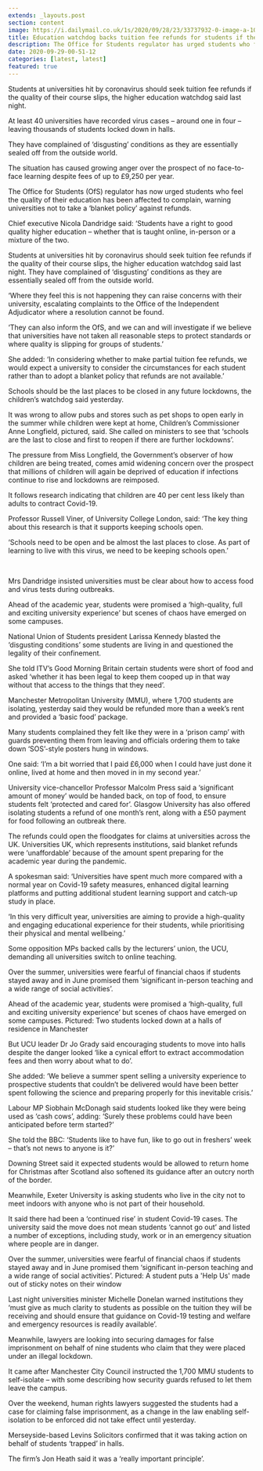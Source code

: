 ```yaml
---
extends: _layouts.post
section: content
image: https://i.dailymail.co.uk/1s/2020/09/28/23/33737932-0-image-a-104_1601331265635.jpg 
title: Education watchdog backs tuition fee refunds for students if the quality of their course drops  
description: The Office for Students regulator has urged students who feel the quality of their education has been affected to complain, warning universities not to take a blanket no refund policy. 
date: 2020-09-29-00-51-12 
categories: [latest, latest] 
featured: true 
--- 
```

Students at universities hit by coronavirus should seek tuition fee refunds if the quality of their course slips, the higher education watchdog said last night.

At least 40 universities have recorded virus cases – around one in four – leaving thousands of students locked down in halls.

They have complained of ‘disgusting’ conditions as they are essentially sealed off from the outside world.

The situation has caused growing anger over the prospect of no face-to-face learning despite fees of up to £9,250 per year.

The Office for Students (OfS) regulator has now urged students who feel the quality of their education has been affected to complain, warning universities not to take a ‘blanket policy’ against refunds.

Chief executive Nicola Dandridge said: ‘Students have a right to good quality higher education – whether that is taught online, in-person or a mixture of the two.

Students at universities hit by coronavirus should seek tuition fee refunds if the quality of their course slips, the higher education watchdog said last night. They have complained of ‘disgusting’ conditions as they are essentially sealed off from the outside world.

‘Where they feel this is not happening they can raise concerns with their university, escalating complaints to the Office of the Independent Adjudicator where a resolution cannot be found.

‘They can also inform the OfS, and we can and will investigate if we believe that universities have not taken all reasonable steps to protect standards or where quality is slipping for groups of students.’

She added: ‘In considering whether to make partial tuition fee refunds, we would expect a university to consider the circumstances for each student rather than to adopt a blanket policy that refunds are not available.’

Schools should be the last places to be closed in any future lockdowns, the children’s watchdog said yesterday.

It was wrong to allow pubs and stores such as pet shops to open early in the summer while children were kept at home, Children’s Commissioner Anne Longfield, pictured, said. She called on ministers to see that ‘schools are the last to close and first to reopen if there are further lockdowns’.

The pressure from Miss Longfield, the Government’s observer of how children are being treated, comes amid widening concern over the prospect that millions of children will again be deprived of education if infections continue to rise and lockdowns are reimposed.

It follows research indicating that children are 40 per cent less likely than adults to contract Covid-19.

Professor Russell Viner, of University College London, said: ‘The key thing about this research is that it supports keeping schools open.

‘Schools need to be open and be almost the last places to close. As part of learning to live with this virus, we need to be keeping schools open.’

 

Mrs Dandridge insisted universities must be clear about how to access food and virus tests during outbreaks.

Ahead of the academic year, students were promised a ‘high-quality, full and exciting university experience’ but scenes of chaos have emerged on some campuses.

National Union of Students president Larissa Kennedy blasted the ‘disgusting conditions’ some students are living in and questioned the legality of their confinement.

She told ITV’s Good Morning Britain certain students were short of food and asked ‘whether it has been legal to keep them cooped up in that way without that access to the things that they need’.

Manchester Metropolitan University (MMU), where 1,700 students are isolating, yesterday said they would be refunded more than a week’s rent and provided a ‘basic food’ package.

Many students complained they felt like they were in a ‘prison camp’ with guards preventing them from leaving and officials ordering them to take down ‘SOS’-style posters hung in windows.

One said: ‘I’m a bit worried that I paid £6,000 when I could have just done it online, lived at home and then moved in in my second year.’

University vice-chancellor Professor Malcolm Press said a ‘significant amount of money’ would be handed back, on top of food, to ensure students felt ‘protected and cared for’. Glasgow University has also offered isolating students a refund of one month’s rent, along with a £50 payment for food following an outbreak there.

The refunds could open the floodgates for claims at universities across the UK. Universities UK, which represents institutions, said blanket refunds were ‘unaffordable’ because of the amount spent preparing for the academic year during the pandemic.

A spokesman said: ‘Universities have spent much more compared with a normal year on Covid-19 safety measures, enhanced digital learning platforms and putting additional student learning support and catch-up study in place.

‘In this very difficult year, universities are aiming to provide a high-quality and engaging educational experience for their students, while prioritising their physical and mental wellbeing.’

Some opposition MPs backed calls by the lecturers’ union, the UCU, demanding all universities switch to online teaching.

Over the summer, universities were fearful of financial chaos if students stayed away and in June promised them ‘significant in-person teaching and a wide range of social activities’.

Ahead of the academic year, students were promised a ‘high-quality, full and exciting university experience’ but scenes of chaos have emerged on some campuses. Pictured: Two students locked down at a halls of residence in Manchester

But UCU leader Dr Jo Grady said encouraging students to move into halls despite the danger looked ‘like a cynical effort to extract accommodation fees and then worry about what to do’.

She added: ‘We believe a summer spent selling a university experience to prospective students that couldn’t be delivered would have been better spent following the science and preparing properly for this inevitable crisis.’

Labour MP Siobhain McDonagh said students looked like they were being used as ‘cash cows’, adding: ‘Surely these problems could have been anticipated before term started?’

She told the BBC: ‘Students like to have fun, like to go out in freshers’ week – that’s not news to anyone is it?’

Downing Street said it expected students would be allowed to return home for Christmas after Scotland also softened its guidance after an outcry north of the border.

Meanwhile, Exeter University is asking students who live in the city not to meet indoors with anyone who is not part of their household.

It said there had been a ‘continued rise’ in student Covid-19 cases. The university said the move does not mean students ‘cannot go out’ and listed a number of exceptions, including study, work or in an emergency situation where people are in danger.

Over the summer, universities were fearful of financial chaos if students stayed away and in June promised them ‘significant in-person teaching and a wide range of social activities’. Pictured: A student puts a 'Help Us' made out of sticky notes on their window

Last night universities minister Michelle Donelan warned institutions they ‘must give as much clarity to students as possible on the tuition they will be receiving and should ensure that guidance on Covid-19 testing and welfare and emergency resources is readily available’.

Meanwhile, lawyers are looking into securing damages for false imprisonment on behalf of nine students who claim that they were placed under an illegal lockdown.

It came after Manchester City Council instructed the 1,700 MMU students to self-isolate – with some describing how security guards refused to let them leave the campus.

Over the weekend, human rights lawyers suggested the students had a case for claiming false imprisonment, as a change in the law enabling self-isolation to be enforced did not take effect until yesterday.

Merseyside-based Levins Solicitors confirmed that it was taking action on behalf of students ‘trapped’ in halls.

The firm’s Jon Heath said it was a ‘really important principle’. 

